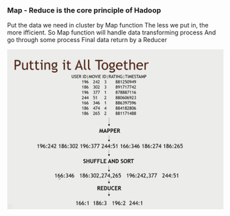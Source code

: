 ### Map - Reduce is the core principle of Hadoop

Put the data we need in cluster by Map function
The less we put in, the more ifficient.
So Map function will handle data transforming process
And go through some process
Final data return by a Reducer

![map-reduce](map-reduce.png)